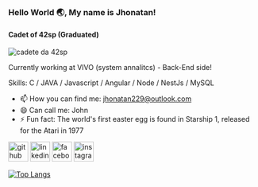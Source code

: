 ### Hello World 🌏, My name is Jhonatan!
#### Cadet of 42sp (Graduated)
![cadete da 42sp](https://i0.wp.com/geeksnewslab.com/wp-content/uploads/2019/07/HelloWorld-1.png?fit=809%2C298&ssl=1)

Currently working at VIVO (system annalitcs) - Back-End side!  

Skills: C / JAVA / Javascript / Angular / Node / NestJs / MySQL

- 📫 How you can find me: jhonatan229@outlook.com
- 😄 Can call me: John
- ⚡ Fun fact: The world's first easter egg is found in Starship 1, released for the Atari in 1977


[<img src='https://cdn.jsdelivr.net/npm/simple-icons@3.0.1/icons/github.svg' alt='github' height='40'>](https://github.com/jhonatan229)  [<img src='https://cdn.jsdelivr.net/npm/simple-icons@3.0.1/icons/linkedin.svg' alt='linkedin' height='40'>](https://www.linkedin.com/in/jhonatan-lima-a79aab16a//)  [<img src='https://cdn.jsdelivr.net/npm/simple-icons@3.0.1/icons/facebook.svg' alt='facebook' height='40'>](https://www.facebook.com/jhonatan.estevam.1)  [<img src='https://cdn.jsdelivr.net/npm/simple-icons@3.0.1/icons/instagram.svg' alt='instagram' height='40'>](https://www.instagram.com/jhoww1980//)  

[![Top Langs](https://github-readme-stats.vercel.app/api/top-langs/?username=jhonatan229&layout=compact&theme=tokyonight)](https://github.com/anuraghazra/github-readme-stats)

